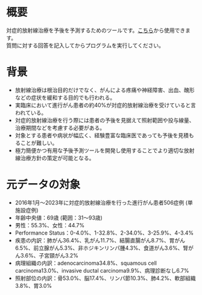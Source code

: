 # 概要
対症的放射線治療を予後を予測するためのツールです。<a href="https://colab.research.google.com/github/okazaki-7296/rt_prognosis/blob/main/predict_prognosis.ipynb">こちら</a>から使用できます。<br>
質問に対する回答を記入してからプログラムを実行してください。<br>
# 背景
<ul>
  <li>放射線治療は根治目的だけでなく、がんによる疼痛や神経障害、出血、醜形などの症状を緩和する目的でも行われる。</li>
  <li>実臨床において進行がん患者の約40%が対症的放射線治療を受けていると言われている。</li>
  <li>対症的放射線治療を行う際には患者の予後を見据えて照射範囲や投与線量、治療期間などを考慮する必要がある。</li>
  <li>対象とする患者や病状が幅広く、経験豊富な臨床医であっても予後を見積もることが難しい。</li>
  <li>極力簡便かつ有用な予後予測ツールを開発し使用することでより適切な放射線治療方針の策定が可能となる。</li>
</ul>

# 元データの対象
<ul>
  <li>2016年1月～2023年に対症的放射線治療を行った進行がん患者506症例 (単施設症例)</li>
  <li>年齢中央値：69歳 (範囲：31～93歳)</li>
  <li>男性：55.3%、女性：44.7%</li>
  <li>Performance Status：0-4.0%、1-32.8%、2-34.0%、3-25.9%、4-3.4%</li>
  <li>疾患の内訳：肺がん36.4%、乳がん11.7%、結腸直腸がん8.7%、胃がん6.5%、前立腺がん5.3%、非ホジキンリンパ腫4.3%、食道がん3.6%、腎がん3.6%、子宮頸がん3.2%</li>
  <li>病理組織の内訳：adenocarcinoma34.8%、squamous cell carcinoma13.0%、invasive ductal carcinoma9.9%、病理診断なし6.7%</li>
  <li>照射部位の内訳：骨53.0%、脳17.4%、リンパ節10.3%、肺4.2%、軟部組織3.8%、胃3.0%</li>
</ul>
